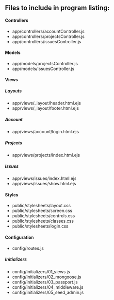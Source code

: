 ## Files to include in program listing:
#### Controllers
- app/controllers/accountController.js
- app/controllers/projectsController.js
- app/controllers/issuesController.js

#### Models
- app/models/projectsController.js
- app/models/issuesController.js

#### Views
##### Layouts
- app/views/_layout/header.html.ejs
- app/views/_layout/footer.html.ejs

##### Account
- app/views/account/login.html.ejs

##### Projects
- app/views/projects/index.html.ejs

##### Issues
- app/views/issues/index.html.ejs
- app/views/issues/show.html.ejs

#### Styles
- public/stylesheets/layout.css
- public/stylesheets/screen.css
- public/stylesheets/controls.css
- public/stylesheets/classes.css
- public/stylesheets/login.css

#### Configuration
- config/routes.js

##### Initializers
- config/initializers/01_views.js
- config/initializers/02_mongoose.js
- config/initializers/03_passport.js
- config/initializers/04_middleware.js
- config/initializers/05_seed_admin.js
